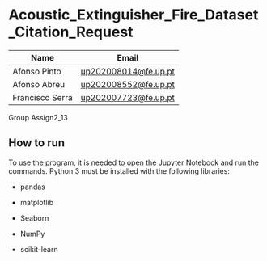 # Acoustic_Extinguisher_Fire_Dataset_Citation_Request

|Name|Email|
|--|--|
|Afonso Pinto|up202008014@fe.up.pt|
|Afonso Abreu|up202008552@fe.up.pt|
|Francisco Serra| up202007723@fe.up.pt|

Group Assign2_13

## How to run

To use the program, it is needed to open the Jupyter Notebook and run the commands. Python 3 must be installed with the following libraries:

- pandas

- matplotlib

- Seaborn

- NumPy

- scikit-learn
